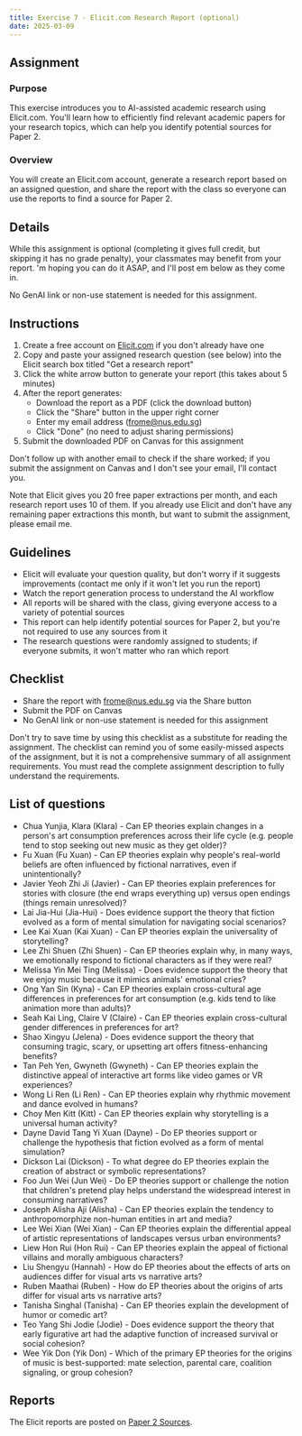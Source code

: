 ```yaml
---
title: Exercise 7 - Elicit.com Research Report (optional)
date: 2025-03-09
---
```


## Assignment

### Purpose

This exercise introduces you to AI-assisted academic research using Elicit.com. You'll learn how to efficiently find relevant academic papers for your research topics, which can help you identify potential sources for Paper 2.

### Overview

You will create an Elicit.com account, generate a research report based on an assigned question, and share the report with the class so everyone can use the reports to find a source for Paper 2.

## Details

While this assignment is optional (completing it gives full credit, but skipping it has no grade penalty), your classmates may benefit from your report. 'm hoping you can do it ASAP, and I'll post em below as they come in.

No GenAI link or non-use statement is needed for this assignment.

## Instructions

1. Create a free account on [Elicit.com](https://elicit.com/) if you don't already have one
2. Copy and paste your assigned research question (see below) into the Elicit search box titled "Get a research report"
3. Click the white arrow button to generate your report (this takes about 5 minutes)
4. After the report generates:
   - Download the report as a PDF (click the download button)
   - Click the "Share" button in the upper right corner
   - Enter my email address (frome@nus.edu.sg)
   - Click "Done" (no need to adjust sharing permissions)
5. Submit the downloaded PDF on Canvas for this assignment

Don't follow up with another email to check if the share worked; if you submit the assignment on Canvas and I don't see your email, I'll contact you.
>
Note that Elicit gives you 20 free paper extractions per month, and each research report uses 10 of them. If you already use Elicit and don't have any remaining paper extractions this month, but want to submit the assignment, please email me.

## Guidelines

- Elicit will evaluate your question quality, but don't worry if it suggests improvements (contact me only if it won't let you run the report)
- Watch the report generation process to understand the AI workflow
- All reports will be shared with the class, giving everyone access to a variety of potential sources
- This report can help identify potential sources for Paper 2, but you're not required to use any sources from it
- The research questions were randomly assigned to students; if everyone submits, it won't matter who ran which report

## Checklist

- Share the report with frome@nus.edu.sg via the Share button
- Submit the PDF on Canvas
- No GenAI link or non-use statement is needed for this assignment

Don't try to save time by using this checklist as a substitute for reading the assignment. The checklist can remind you of some easily-missed aspects of the assignment, but it is not a comprehensive summary of all assignment requirements. You must read the complete assignment description to fully understand the requirements.

## List of questions

- Chua Yunjia, Klara (Klara) - Can EP theories explain changes in a person's art consumption preferences across their life cycle (e.g. people tend to stop seeking out new music as they get older)?
- Fu Xuan (Fu Xuan) - Can EP theories explain why people's real-world beliefs are often influenced by fictional narratives, even if unintentionally?
- Javier Yeoh Zhi Ji (Javier) - Can EP theories explain preferences for stories with closure (the end wraps everything up) versus open endings (things remain unresolved)?
- Lai Jia-Hui (Jia-Hui) - Does evidence support the theory that fiction evolved as a form of mental simulation for navigating social scenarios?
- Lee Kai Xuan (Kai Xuan) - Can EP theories explain the universality of storytelling?
- Lee Zhi Shuen (Zhi Shuen) - Can EP theories explain why, in many ways, we emotionally respond to fictional characters as if they were real?
- Melissa Yin Mei Ting (Melissa) - Does evidence support the theory that we enjoy music because it mimics animals' emotional cries?
- Ong Yan Sin (Kyna) - Can EP theories explain cross-cultural age differences in preferences for art consumption (e.g. kids tend to like animation more than adults)?
- Seah Kai Ling, Claire V (Claire) - Can EP theories explain cross-cultural gender differences in preferences for art?
- Shao Xingyu (Jelena) - Does evidence support the theory that consuming tragic, scary, or upsetting art offers fitness-enhancing benefits?
- Tan Peh Yen, Gwyneth (Gwyneth) - Can EP theories explain the distinctive appeal of interactive art forms like video games or VR experiences?
- Wong Li Ren (Li Ren) - Can EP theories explain why rhythmic movement and dance evolved in humans?
- Choy Men Kitt (Kitt) - Can EP theories explain why storytelling is a universal human activity?
- Dayne David Tang Yi Xuan (Dayne) - Do EP theories support or challenge the hypothesis that fiction evolved as a form of mental simulation?
- Dickson Lai (Dickson) - To what degree do EP theories explain the creation of abstract or symbolic representations?
- Foo Jun Wei (Jun Wei) - Do EP theories support or challenge the notion that children's pretend play helps understand the widespread interest in consuming narratives?
- Joseph Alisha Aji (Alisha) - Can EP theories explain the tendency to anthropomorphize non-human entities in art and media?
- Lee Wei Xian (Wei Xian) - Can EP theories explain the differential appeal of artistic representations of landscapes versus urban environments?
- Liew Hon Rui (Hon Rui) - Can EP theories explain the appeal of fictional villains and morally ambiguous characters?
- Liu Shengyu (Hannah) - How do EP theories about the effects of arts on audiences differ for visual arts vs narrative arts?
- Ruben Maathai (Ruben) - How do EP theories about the origins of arts differ for visual arts vs narrative arts?
- Tanisha Singhal (Tanisha) - Can EP theories explain the development of humor or comedic art?
- Teo Yang Shi Jodie (Jodie) - Does evidence support the theory that early figurative art had the adaptive function of increased survival or social cohesion?
- Wee Yik Don (Yik Don) - Which of the primary EP theories for the origins of music is best-supported: mate selection, parental care, coalition signaling, or group cohesion?

## Reports

The Elicit reports are posted on [Paper 2 Sources](/course-ntw2029/assignments/papers/p2-02-sources).
